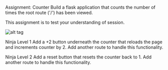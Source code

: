 Assignment: Counter
Build a flask application that counts the number of times the root route ('/') has been viewed. 

This assignment is to test your understanding of session.


![alt tag](https://user-images.githubusercontent.com/32435667/37860001-72047292-2ef3-11e8-9668-dc88150c2782.png)

Ninja Level 1
Add a +2 button underneath the counter that reloads the page and increments counter by 2. Add another route to handle this functionality.

Ninja Level 2
Add a reset button that resets the counter back to 1. Add another route to handle this functionality.

